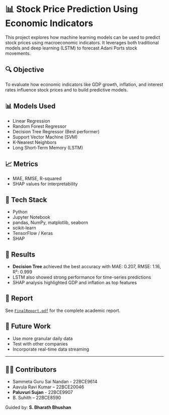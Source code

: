 # 📊 Stock Price Prediction Using Economic Indicators

This project explores how machine learning models can be used to predict stock prices using macroeconomic indicators. It leverages both traditional models and deep learning (LSTM) to forecast Adani Ports stock movements.

## 🔍 Objective
To evaluate how economic indicators like GDP growth, inflation, and interest rates influence stock prices and to build predictive models.

## 📊 Models Used
- Linear Regression
- Random Forest Regressor
- Decision Tree Regressor (Best performer)
- Support Vector Machine (SVM)
- K-Nearest Neighbors
- Long Short-Term Memory (LSTM)

## 📈 Metrics
- MAE, RMSE, R-squared
- SHAP values for interpretability

## 🧰 Tech Stack
- Python
- Jupyter Notebook
- pandas, NumPy, matplotlib, seaborn
- scikit-learn
- TensorFlow / Keras
- SHAP

## 📌 Results
- **Decision Tree** achieved the best accuracy with MAE: 0.207, RMSE: 1.16, R²: 0.999
- LSTM also showed strong performance for time-series predictions
- SHAP analysis highlighted GDP and inflation as top features

## 📘 Report
See [`FinalReport.pdf`](./final_report/FinalReport.pdf) for the complete academic report.

## 🚀 Future Work
- Use more granular daily data
- Test with other companies
- Incorporate real-time data streaming

---

## 👨‍💻 Contributors
- Sammeta Guru Sai Nandan - 22BCE9614  
- Aavula Ravi Kumar – 22BCE20046  
- **Paluvuri Sujan** - 22BCE9907  
- B. Suhith – 22BCE8590  

Guided by: **S. Bharath Bhushan**
